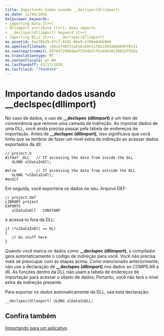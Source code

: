 ```yaml
---
title: Importando dados usando __declspec(dllimport)
ms.date: 11/04/2016
helpviewer_keywords:
- importing data [C++]
- dllimport attribute [C++], data imports
- __declspec(dllimport) keyword [C++]
- importing DLLs [C++], __declspec(dllimport)
ms.assetid: 0ae70b39-87c7-4181-8be9-e786e0db60b0
ms.openlocfilehash: c9dce798572a91bcb9721f022393abb669970131
ms.sourcegitcommit: 63784729604aaf526de21f6c6b62813882af930a
ms.translationtype: MT
ms.contentlocale: pt-BR
ms.lasthandoff: 03/17/2020
ms.locfileid: "79440450"
---
```

# <a name="importing-data-using-__declspecdllimport"></a>Importando dados usando __declspec(dllimport)

No caso de dados, o uso de **__declspec (dllimport)** é um item de conveniência que remove uma camada de indireção. Ao importar dados de uma DLL, você ainda precisa passar pela tabela de endereços de importação. Antes de **__declspec (dllimport)**, isso significava que você tinha que se lembrar de fazer um nível extra de indireção ao acessar dados exportados da dll:

```
// project.h
#ifdef _DLL   // If accessing the data from inside the DLL
   ULONG ulDataInDll;

#else         // If accessing the data from outside the DLL
   ULONG *ulDataInDll;
#endif
```

Em seguida, você exportaria os dados no seu. Arquivo DEF:

```
// project.def
LIBRARY project
EXPORTS
   ulDataInDll   CONSTANT
```

e acessá-lo fora da DLL:

```
if (*ulDataInDll == 0L)
{
   // Do stuff here
}
```

Quando você marca os dados como **__declspec (dllimport)**, o compilador gera automaticamente o código de indireção para você. Você não precisa mais se preocupar com as etapas acima. Como mencionado anteriormente, não use a declaração de **__declspec (dllimport)** nos dados ao COMPILAR a dll. As funções dentro da DLL não usam a tabela de endereços de importação para acessar o objeto de dados; Portanto, você não terá o nível extra de indireção presente.

Para exportar os dados automaticamente da DLL, use esta declaração:

```
__declspec(dllexport) ULONG ulDataInDLL;
```

## <a name="see-also"></a>Confira também

[Importando para um aplicativo](importing-into-an-application.md)
